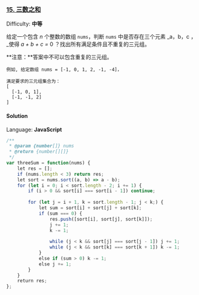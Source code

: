 ### [15\. 三数之和](https://leetcode-cn.com/problems/3sum/)

Difficulty: **中等**


给定一个包含 _n_ 个整数的数组 `nums`，判断 `nums` 中是否存在三个元素 _a，b，c ，_使得 _a + b + c =_ 0 ？找出所有满足条件且不重复的三元组。

**注意：**答案中不可以包含重复的三元组。

```
例如, 给定数组 nums = [-1, 0, 1, 2, -1, -4]，

满足要求的三元组集合为：
[
  [-1, 0, 1],
  [-1, -1, 2]
]
```


#### Solution

Language: **JavaScript**

```javascript
/**
 * @param {number[]} nums
 * @return {number[][]}
 */
var threeSum = function(nums) {
    let res = [];
    if (nums.length < 3) return res;
    let sort = nums.sort((a, b) => a - b);
    for (let i = 0; i < sort.length - 2; i += 1) {
        if (i > 0 && sort[i] === sort[i - 1]) continue;
        
        for (let j = i + 1, k = sort.length - 1; j < k;) {
            let sum = sort[i] + sort[j] + sort[k];
            if (sum === 0) {
                res.push([sort[i], sort[j], sort[k]]);
                j += 1;
                k -= 1;
                
                while (j < k && sort[j] === sort[j - 1]) j += 1;
                while (j < k && sort[k] === sort[k + 1]) k -= 1;
            }
            else if (sum > 0) k -= 1;
            else j += 1;
        }
    }
    return res;
};
```